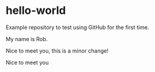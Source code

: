 # hello-world
Example repository to test using GitHub for the first time.

My name is Rob.

Nice to meet you, this is a minor change!

Nice to meet you
